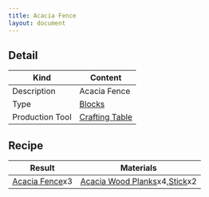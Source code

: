 ```yaml
---
title: Acacia Fence
layout: document
---
```

## Detail

|Kind|Content|
|---|---|
|Description|Acacia Fence|
|Type|[Blocks](Blocks)|
|Production Tool|[Crafting Table](Crafting_Table)|

## Recipe

|Result|Materials|
|---|---|
|[Acacia Fence](Acacia_Fence)x3|[Acacia Wood Planks](Acacia_Wood_Planks)x4,[Stick](Stick)x2|

